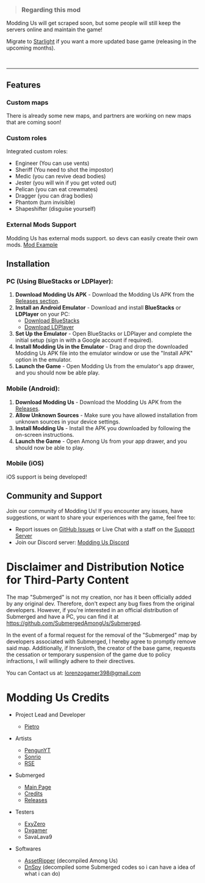 > ### Regarding this mod

Modding Us will get scraped soon, but some people will still keep the servers online and maintain the game!

Migrate to [Starlight](https://discord.gg/adXeB8zvRb) if you want a more updated base game (releasing in the upcoming months). 

</p>

<br>

---

## Features

### Custom maps
There is already some new maps, and partners are working on new maps that are coming soon!

### Custom roles
Integrated custom roles:
- Engineer (You can use vents)
- Sheriff (You need to shot the impostor)
- Medic (you can revive dead bodies)
- Jester (you will win if you get voted out)
- Pelican (you can eat crewmates)
- Dragger (you can drag bodies)
- Phantom (turn invisible)
- Shapeshifter (disguise yourself)

### External Mods Support

Modding Us has external mods support. so devs can easily create their own mods. [Mod Example](https://github.com/OvernightAU/Experimental-RoleExample)

## Installation

### PC (Using BlueStacks or LDPlayer):

1. **Download Modding Us APK** - Download the Modding Us APK from the [Releases section](https://github.com/OvernightAU/ModdingUs/releases).
2. **Install an Android Emulator** - Download and install **BlueStacks** or **LDPlayer** on your PC:
   - [Download BlueStacks](https://www.bluestacks.com)
   - [Download LDPlayer](https://www.ldplayer.net)
3. **Set Up the Emulator** - Open BlueStacks or LDPlayer and complete the initial setup (sign in with a Google account if required).
4. **Install Modding Us in the Emulator** - Drag and drop the downloaded Modding Us APK file into the emulator window or use the "Install APK" option in the emulator.
5. **Launch the Game** - Open Modding Us from the emulator's app drawer, and you should now be able play.

### Mobile (Android):

1. **Download Modding Us** - Download the Modding Us APK from the [Releases](https://github.com/OvernightAU/ModdingUs/releases).
2. **Allow Unknown Sources** - Make sure you have allowed installation from unknown sources in your device settings.
3. **Install Modding Us** - Install the APK you downloaded by following the on-screen instructions.
4. **Launch the Game** - Open Among Us from your app drawer, and you should now be able to play.

### Mobile (iOS)
iOS support is being developed!

## Community and Support

Join our community of Modding Us! If you encounter any issues, have suggestions, or want to share your experiences with the game, feel free to:

- Report issues on [GitHub Issues](https://github.com/Pietrodjaowjao/ModdingUs/issues) or Live Chat with a staff on the [Support Server](https://discord.gg/gacJbcyuMr)
- Join our Discord server: [Modding Us Discord](https://discord.gg/KRCSmSqgHz)

# Disclaimer and Distribution Notice for Third-Party Content
The map "Submerged" is not my creation, nor has it been officially added by any original dev. Therefore, don't expect any bug fixes from the original developers. However, if you're interested in an official distribution of Submerged and have a PC, you can find it at https://github.com/SubmergedAmongUs/Submerged.

In the event of a formal request for the removal of the "Submerged" map by developers associated with Submerged, I hereby agree to promptly remove said map. Additionally, if Innersloth, the creator of the base game, requests the cessation or temporary suspension of the game due to policy infractions, I will willingly adhere to their directives.

You can Contact us at: <a href="mailto:lorenzogamer398@gmail.com" style="color:blue;">lorenzogamer398@gmail.com</a>

# Modding Us Credits
- Project Lead and Developer
  - [Pietro](https://www.youtube.com/@pietro420)

- Artists
  - [PengunYT](https://www.youtube.com/channel/UCXLSJ5exAFpFEA-hqKBC3Bw)
  - [Sonrio](https://www.youtube.com/channel/UCq2mi9fit3RoJAJIP31iKAA)
  - [RSE](https://www.reddit.com/user/rotten_pennis)

- Submerged
  - [Main Page](https://github.com/SubmergedAmongUs/Submerged)
  - [Credits](https://github.com/SubmergedAmongUs/Submerged#credits)
  - [Releases](https://github.com/SubmergedAmongUs/Submerged/releases/)

- Testers
  - [ExyZero](https://www.youtube.com/@wtfexy_)
  - [Dxgamer](https://www.youtube.com/@Dxgamer7405)
  - SavaLava9

- Softwares
  - [AssetRipper](https://github.com/AssetRipper/AssetRipper) (decompiled Among Us)
  - [DnSpy](https://github.com/dnSpy/dnSpy) (decompiled some Submerged codes so i can have a idea of what i can do)
